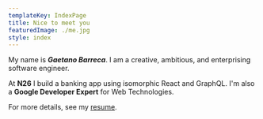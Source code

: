 ```yaml
---
templateKey: IndexPage
title: Nice to meet you
featuredImage: ./me.jpg
style: index
---
```


My name is **_Gaetano Barreca_**. I am a creative, ambitious, and enterprising software engineer.

At **N26** I build a banking app using isomorphic React and GraphQL. I'm also a **Google Developer Expert** for Web Technologies.

<span class="secondary-text">

For more details, see my [resume](/about/cv).

</span>
